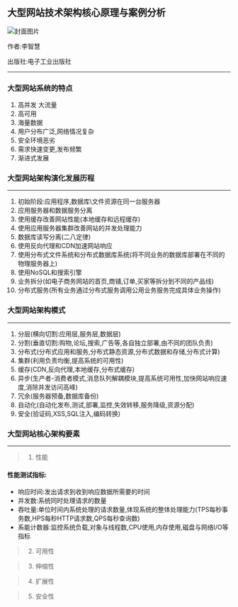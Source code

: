 ## 大型网站技术架构核心原理与案例分析

![封面图片](https://img3.doubanio.com/lpic/s27250675.jpg)

作者:李智慧

出版社:电子工业出版社

----- 

### 大型网站系统的特点

1. 高并发 大流量
2. 高可用
3. 海量数据
4. 用户分布广泛,网络情况复杂
5. 安全环境恶劣
6. 需求快速变更,发布频繁
7. 渐进式发展


### 大型网站架构演化发展历程
---

1. 初始阶段:应用程序,数据库\文件资源在同一台服务器
2. 应用服务器和数据服务分离
3. 使用缓存改善网站性能(本地缓存和远程缓存)
4. 使用应用服务器集群改善网站的并发处理能力
5. 数据库读写分离(二八定律)
6. 使用反向代理和CDN加速网站响应
7. 使用分布式文件系统和分布式数据库系统(将不同业务的数据库部署在不同的物理服务器上)
8. 使用NoSQL和搜索引擎
9. 业务拆分(如电子商务网站的首页,商铺,订单,买家等拆分到不同的产品线)
10. 分布式服务(所有业务通过分布式服务调用公用业务服务完成具体业务操作)

### 大型网站架构模式
---
1. 分层(横向切割:应用层,服务层,数据层)
2. 分割(垂直切割:购物,论坛,搜索,广告等,各自独立部署,由不同的团队负责)
3. 分布式(分布式应用和服务,分布式静态资源,分布式数据和存储,分布式计算)
4. 集群(利用负责均衡,提高系统的可用性)
5. 缓存(CDN,反向代理,本地缓存,分布式缓存)
6. 异步(生产者-消费者模式,消息队列解耦模块,提高系统可用性,加快网站响应速度,消除并发访问高峰)
7. 冗余(服务器预备,数据库备份)
8. 自动化(自动化发布,测试,部署,监控,失效转移,服务降级,资源分配)
9. 安全(验证码,XSS,SQL注入,编码转换)


### 大型网站核心架构要素
---

> 1. 性能

#### 性能测试指标:

- 响应时间:发出请求到收到响应数据所需要的时间
- 并发数:系统同时处理请求的数量
- 吞吐量:单位时间内系统处理的请求数量,体现系统的整体处理能力(TPS每秒事务数,HPS每秒HTTP请求数,QPS每秒查询数) 
- 系能计数器:监控系统负载,对象与线程数,CPU使用,内存使用,磁盘与网络I/O等指标




> 2. 可用性

> 3. 伸缩性

> 4. 扩展性

> 5. 安全性

